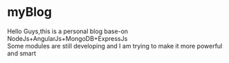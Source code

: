 # myBlog
  Hello Guys,this is a personal blog base-on NodeJs+AngularJs+MongoDB+ExpressJs<br/>
  Some modules are still developing and I am trying to make it more powerful and smart
